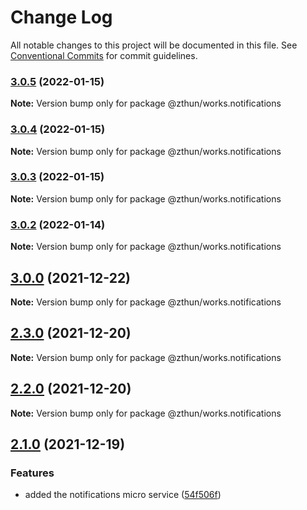 # Change Log

All notable changes to this project will be documented in this file.
See [Conventional Commits](https://conventionalcommits.org) for commit guidelines.

### [3.0.5](https://github.com/zthun/works/compare/v3.0.2...v3.0.5) (2022-01-15)

**Note:** Version bump only for package @zthun/works.notifications





### [3.0.4](https://github.com/zthun/works/compare/v3.0.2...v3.0.4) (2022-01-15)

**Note:** Version bump only for package @zthun/works.notifications





### [3.0.3](https://github.com/zthun/works/compare/v3.0.2...v3.0.3) (2022-01-15)

**Note:** Version bump only for package @zthun/works.notifications





### [3.0.2](https://github.com/zthun/works/compare/v3.0.1...v3.0.2) (2022-01-14)

**Note:** Version bump only for package @zthun/works.notifications





## [3.0.0](https://github.com/zthun/works/compare/v2.4.1...v3.0.0) (2021-12-22)

**Note:** Version bump only for package @zthun/works.notifications





## [2.3.0](https://github.com/zthun/works/compare/v2.2.1...v2.3.0) (2021-12-20)

**Note:** Version bump only for package @zthun/works.notifications





## [2.2.0](https://github.com/zthun/works/compare/v2.1.0...v2.2.0) (2021-12-20)

**Note:** Version bump only for package @zthun/works.notifications





## [2.1.0](https://github.com/zthun/works/compare/v2.0.0...v2.1.0) (2021-12-19)


### Features

* added the notifications micro service ([54f506f](https://github.com/zthun/works/commit/54f506ffa1816bb013212790a04a243e0f838b73))
